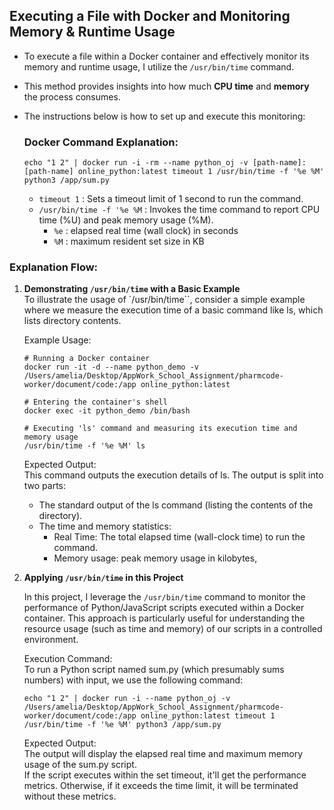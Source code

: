 ## Executing a File with Docker and Monitoring Memory & Runtime Usage

* To execute a file within a Docker container and effectively monitor its memory and runtime usage, I utilize the `/usr/bin/time` command. 
* This method provides insights into how much **CPU time** and **memory** the process consumes. 
* The instructions below is how to set up and execute this monitoring:


  ### Docker Command Explanation:
  ```shell
  echo "1 2" | docker run -i -rm --name python_oj -v [path-name]:[path-name] online_python:latest timeout 1 /usr/bin/time -f '%e %M' python3 /app/sum.py
  ```

  * `timeout 1` : Sets a timeout limit of 1 second to run the command.
  * `/usr/bin/time -f '%e %M` : Invokes the time command to report CPU time (%U) and peak memory usage (%M).
    * `%e` : elapsed real time (wall clock) in seconds
    * `%M` : maximum resident set size in KB 


### Explanation Flow:

1. **Demonstrating `/usr/bin/time` with a Basic Example**  
    To illustrate the usage of `/usr/bin/time``, consider a simple example where we measure the execution time of a basic command like ls, which lists directory contents.

    Example Usage:
    ```shell
    # Running a Docker container
    docker run -it -d --name python_demo -v /Users/amelia/Desktop/AppWork_School_Assignment/pharmcode-worker/document/code:/app online_python:latest

    # Entering the container's shell
    docker exec -it python_demo /bin/bash 

    # Executing 'ls' command and measuring its execution time and memory usage
    /usr/bin/time -f '%e %M' ls
    ```
    Expected Output:  
    This command outputs the execution details of ls. The output is split into two parts:

    * The standard output of the ls command (listing the contents of the directory).
    * The time and memory statistics:
      * Real Time: The total elapsed time (wall-clock time) to run the command.
      * Memory usage: peak memory usage in kilobytes,


2. **Applying `/usr/bin/time` in this Project**

    In this project, I leverage the `/usr/bin/time` command to monitor the performance of Python/JavaScript scripts executed within a Docker container. This approach is particularly useful for understanding the resource usage (such as time and memory) of our scripts in a controlled environment.

    Execution Command:  
    To run a Python script named sum.py (which presumably sums numbers) with input, we use the following command:  
    ```shell
    echo "1 2" | docker run -i --name python_oj -v /Users/amelia/Desktop/AppWork_School_Assignment/pharmcode-worker/document/code:/app online_python:latest timeout 1 /usr/bin/time -f '%e %M' python3 /app/sum.py
    ```
    Expected Output:  
    The output will display the elapsed real time and maximum memory usage of the sum.py script.  
    If the script executes within the set timeout, it'll get the performance metrics. Otherwise, if it exceeds the time limit, it will be terminated without these metrics.



